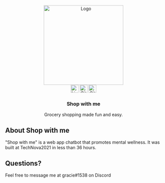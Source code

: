 <br />
<p align="center">
  <a href="https://github.com/vincentzhang15/shop-with-me">
    <img src="/blob/main/frontend/public/img/logo.gif" alt="Logo" width="256">
  </a>
  <br />

  <!-- Badges -->
  <img src="https://img.shields.io/github/languages/top/vincentzhang15/shop-with-me?style=for-the-badge" alt="License" height="25">
  <img src="https://img.shields.io/github/repo-size/vincentzhang15/shop-with-me?style=for-the-badge" alt="GitHub repo size" height="25">
  <img src="https://img.shields.io/github/last-commit/vincentzhang15/shop-with-me?style=for-the-badge" alt="GitHub last commit" height="25">
  <br />

  <h3 align="center">Shop with me</h3>
  <p align="center">
    Grocery shopping made fun and easy.
    <!--br />
    <a href=""><strong>View the demo »</strong></a>
    <br /-->
  </p>
</p>


## About Shop with me

"Shop with me" is a web app chatbot that promotes mental wellness. It was built at TechNova2021 in less than 36 hours.

## Questions?
Feel free to message me at gracie#1538 on Discord
